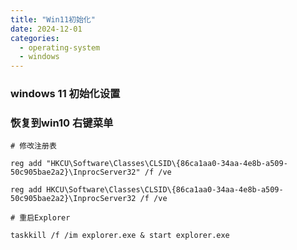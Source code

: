 ```yaml
---
title: "Win11初始化"
date: 2024-12-01
categories:
  - operating-system
  - windows
---
```


### windows 11 初始化设置

### 恢复到win10 右键菜单

```
# 修改注册表

reg add "HKCU\Software\Classes\CLSID\{86ca1aa0-34aa-4e8b-a509-50c905bae2a2}\InprocServer32" /f /ve

reg add HKCU\Software\Classes\CLSID\{86ca1aa0-34aa-4e8b-a509-50c905bae2a2}\InprocServer32 /f /ve

# 重启Explorer

taskkill /f /im explorer.exe & start explorer.exe
```